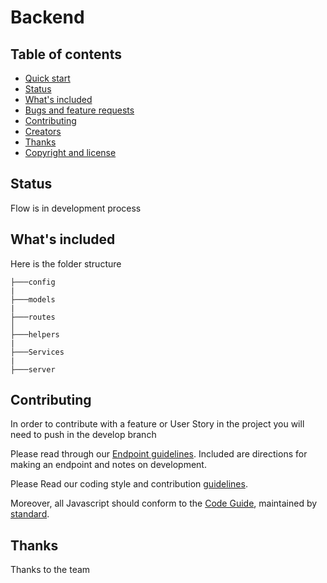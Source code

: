 
# Backend


## Table of contents

- [Quick start](#quick-start)
- [Status](#status)
- [What's included](#whats-included)
- [Bugs and feature requests](#bugs-and-feature-requests)
- [Contributing](#contributing)
- [Creators](#creators)
- [Thanks](#thanks)
- [Copyright and license](#copyright-and-license)


## Status

Flow is in development process

## What's included

Here is the folder structure

```text
├───config
|
├───models
|
├───routes
│ 
├───helpers
|
├───Services
|
├───server
```
## Contributing

In order to contribute with a feature or User Story in the project you will need to push in the develop branch

Please read through our [Endpoint guidelines](https://github.com/The-Odd-Ones/BackEnd/blob/develop/endpoint.md). Included are directions for making an endpoint and notes on development.

Please Read our coding style and contribution [guidelines](https://github.com/The-Odd-Ones/BackEnd/blob/develop/Guidelines.md).

Moreover, all Javascript should conform to the [Code Guide](), maintained by [standard](https://github.com/standard/standard).

## Thanks

Thanks to the team

